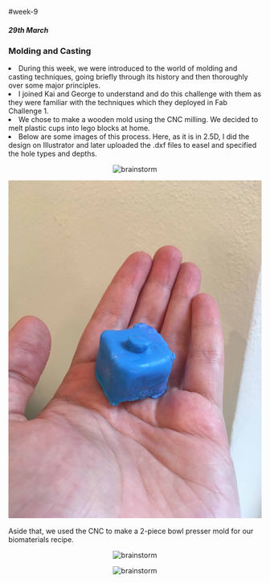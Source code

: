 #week-9
<h5> 29th March </h5>
<h3> Molding and Casting </h3>
<li>During this week, we were introduced to the world of molding and casting techniques, going briefly through its history and then thoroughly over some major principles.

<li>I joined Kai and George to understand and do this challenge with them as they were familiar with the techniques which they deployed in Fab Challenge 1.

<li>We chose to make a wooden mold using the CNC milling. We decided to melt plastic cups into lego blocks at home.

<li>Below are some images of this process. Here, as it is in 2.5D, I did the design on Illustrator and later uploaded the .dxf files to easel and specified the hole types and depths.

<p align="center">
<img title="miro" alt="brainstorm" src="/images/m2.jpeg" width="560"/>


<p align="center">
<img title="miro" alt="brainstorm" src="/images/m3.jpeg" width="560"/>

Aside that, we used the CNC to make a 2-piece bowl presser mold for our biomaterials recipe.

<p align="center">
<img title="miro" alt="brainstorm" src="/images/m1.jpeg" width="560"/>



<p align="center">
<img title="miro" alt="brainstorm" src="/images/m4.jpeg" width="560"/>
